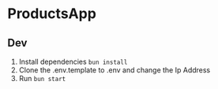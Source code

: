 # ProductsApp

## Dev

1. Install dependencies `bun install`
2. Clone the .env.template to .env and change the Ip Address
3. Run `bun start`
